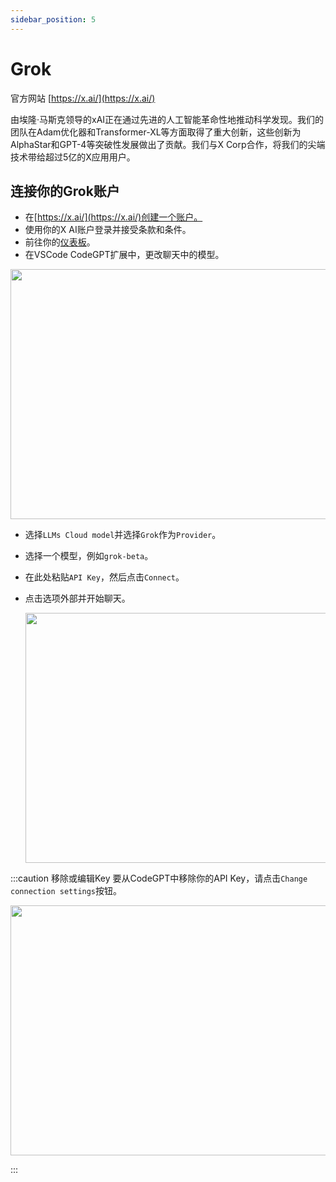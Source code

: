 ```yaml
---
sidebar_position: 5
---
```


# Grok

官方网站 [https://x.ai/](https://x.ai/)

由埃隆·马斯克领导的xAI正在通过先进的人工智能革命性地推动科学发现。我们的团队在Adam优化器和Transformer-XL等方面取得了重大创新，这些创新为AlphaStar和GPT-4等突破性发展做出了贡献。我们与X Corp合作，将我们的尖端技术带给超过5亿的X应用用户。

## 连接你的Grok账户

- 在[https://x.ai/](https://x.ai/)创建一个账户。
- 使用你的X AI账户登录并接受条款和条件。
- 前往你的[仪表板](https://x.ai/api)。
- 在VSCode CodeGPT扩展中，更改聊天中的模型。

<p align="center"><img width="550" height="400" src="https://github.com/user-attachments/assets/0a6791c5-bdf1-4410-a77a-4e9083993b7a"/></p>

- 选择`LLMs Cloud model`并选择`Grok`作为`Provider`。
- 选择一个模型，例如`grok-beta`。
- 在此处粘贴`API Key`，然后点击`Connect`。
- 点击选项外部并开始聊天。

  <p align="center"><img width="550" height="400" src="https://github.com/user-attachments/assets/661183cb-15d5-42b6-a756-959ada04df4a"/></p>

:::caution 移除或编辑Key
要从CodeGPT中移除你的API Key，请点击`Change connection settings`按钮。
 <p align="center"><img width="550" height="400" src="https://github.com/user-attachments/assets/e1fb3e48-d670-4722-ba4f-c167fd41e872"/></p>
:::